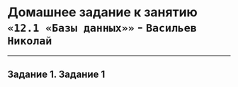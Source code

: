 # Домашнее задание к занятию `«12.1 «Базы данных»»` - `Васильев Николай`

---
## Задание 1. Задание 1

